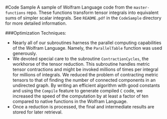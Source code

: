 #Code Sample
A sample of Wolfram Language code from the `master-functions` repo. 
These functions transform tensor integrals into equivalent sums of 
simpler scalar integrals. See `README.pdf` in the `CodeSample` 
directory for more detailed information.

###Optimization Techniques:
- Nearly all of our subroutines harness the parallel computing capabilities 
of the Wolfram Language. Namely, the `ParallelTable` function was used 
generously. 
- We devoted special care to the subroutine 
`ContractionCycles`, the workhorse of the tensor reduction. This subroutine 
handles metric tensor contractions and might be invoked millions of times per 
integral for millions of integrals. We reduced the problem of contracting 
metric tensors to that of finding the number of connected components in an 
undirected graph. By writing an efficient algorithm with good constants and 
using the `Compile` feature to generate compiled `C` code, we increased the
speed of the computation by at least a factor of ten compared to native 
functions in the Wolfram Language. 
- Once a reduction is processed, 
the final and intermediate results are stored for later retrieval.
